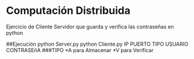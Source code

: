 # Computación Distribuida
  
  Ejercicio de Cliente Servidor  que guarda y verifica  las contraseñas  en python

##Ejecución
  python Server.py
  python Cliente.py IP PUERTO TIPO USUARIO CONTRASEñA
###TIPO
*A para Almacenar 
*V para Verificar

